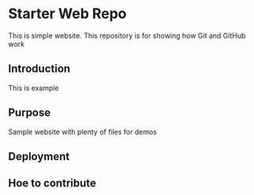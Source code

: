 # Starter Web Repo

This is simple website.
This repository is for showing how Git and GitHub work

## Introduction

This is example

## Purpose

Sample website with plenty of files for demos


## Deployment


## Hoe to contribute
